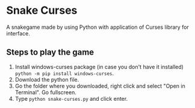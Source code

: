 # Snake Curses
A snakegame made by using Python with application of Curses library for interface.

## Steps to play the game
1. Install windows-curses package (in case you don't have it installed) `python -m pip install windows-curses`.
2. Download the python file.
3. Go the folder where you downloaded, right click and select "Open in Terminal". Go fullscreen.
4. Type `python snake-curses.py` and click enter.
